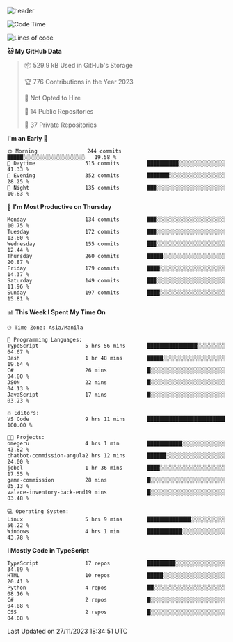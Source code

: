 <!--![header](https://capsule-render.vercel.app/api?type=waving&text=dotRarufu&fontAlign=78&desc=dotrarufu&descAlign=92.5&height=195&theme=tokyonight&animation=fadeIn&fontAlignY=39&descAlignY=49&fontSize=30) -->
![header](https://capsule-render.vercel.app/api?type=waving&desc=dotRarufu&descAlign=50&height=185&theme=tokyonight&animation=fadeIn&descAlignY=39&descSize=15) 
 
<!--
&nbsp;<div align="left">
**🎵 Currently Listening/Last Listened to**
</div>

![Spotify](https://github-spotify-widget-seven.vercel.app/api/spotify?background_color=0d1117&border_color=ffffff)
-->


<!--START_SECTION:waka-->
![Code Time](http://img.shields.io/badge/Code%20Time-70%20hrs%2050%20mins-blue)

![Lines of code](https://img.shields.io/badge/From%20Hello%20World%20I%27ve%20Written-2.4%20million%20lines%20of%20code-blue)

**🐱 My GitHub Data** 

> 📦 529.9 kB Used in GitHub's Storage 
 > 
> 🏆 776 Contributions in the Year 2023
 > 
> 🚫 Not Opted to Hire
 > 
> 📜 14 Public Repositories 
 > 
> 🔑 37 Private Repositories 
 > 
**I'm an Early 🐤** 

```text
🌞 Morning                244 commits         █████░░░░░░░░░░░░░░░░░░░░   19.58 % 
🌆 Daytime                515 commits         ██████████░░░░░░░░░░░░░░░   41.33 % 
🌃 Evening                352 commits         ███████░░░░░░░░░░░░░░░░░░   28.25 % 
🌙 Night                  135 commits         ███░░░░░░░░░░░░░░░░░░░░░░   10.83 % 
```
📅 **I'm Most Productive on Thursday** 

```text
Monday                   134 commits         ███░░░░░░░░░░░░░░░░░░░░░░   10.75 % 
Tuesday                  172 commits         ███░░░░░░░░░░░░░░░░░░░░░░   13.80 % 
Wednesday                155 commits         ███░░░░░░░░░░░░░░░░░░░░░░   12.44 % 
Thursday                 260 commits         █████░░░░░░░░░░░░░░░░░░░░   20.87 % 
Friday                   179 commits         ████░░░░░░░░░░░░░░░░░░░░░   14.37 % 
Saturday                 149 commits         ███░░░░░░░░░░░░░░░░░░░░░░   11.96 % 
Sunday                   197 commits         ████░░░░░░░░░░░░░░░░░░░░░   15.81 % 
```


📊 **This Week I Spent My Time On** 

```text
🕑︎ Time Zone: Asia/Manila

💬 Programming Languages: 
TypeScript               5 hrs 56 mins       ████████████████░░░░░░░░░   64.67 % 
Bash                     1 hr 48 mins        █████░░░░░░░░░░░░░░░░░░░░   19.64 % 
C#                       26 mins             █░░░░░░░░░░░░░░░░░░░░░░░░   04.80 % 
JSON                     22 mins             █░░░░░░░░░░░░░░░░░░░░░░░░   04.13 % 
JavaScript               17 mins             █░░░░░░░░░░░░░░░░░░░░░░░░   03.23 % 

🔥 Editors: 
VS Code                  9 hrs 11 mins       █████████████████████████   100.00 % 

🐱‍💻 Projects: 
omegeru                  4 hrs 1 min         ███████████░░░░░░░░░░░░░░   43.82 % 
chatbot-commission-angula2 hrs 12 mins       ██████░░░░░░░░░░░░░░░░░░░   24.00 % 
jobel                    1 hr 36 mins        ████░░░░░░░░░░░░░░░░░░░░░   17.55 % 
game-commission          28 mins             █░░░░░░░░░░░░░░░░░░░░░░░░   05.13 % 
valace-inventory-back-end19 mins             █░░░░░░░░░░░░░░░░░░░░░░░░   03.48 % 

💻 Operating System: 
Linux                    5 hrs 9 mins        ██████████████░░░░░░░░░░░   56.22 % 
Windows                  4 hrs 1 min         ███████████░░░░░░░░░░░░░░   43.78 % 
```

**I Mostly Code in TypeScript** 

```text
TypeScript               17 repos            █████████░░░░░░░░░░░░░░░░   34.69 % 
HTML                     10 repos            █████░░░░░░░░░░░░░░░░░░░░   20.41 % 
Python                   4 repos             ██░░░░░░░░░░░░░░░░░░░░░░░   08.16 % 
C#                       2 repos             █░░░░░░░░░░░░░░░░░░░░░░░░   04.08 % 
CSS                      2 repos             █░░░░░░░░░░░░░░░░░░░░░░░░   04.08 % 
```




 Last Updated on 27/11/2023 18:34:51 UTC
<!--END_SECTION:waka-->


<!--
**dotRarufu/dotRarufu** is a ✨ _special_ ✨ repository because its `README.md` (this file) appears on your GitHub profile.

Here are some ideas to get you started:

- 🔭 I’m currently working on ...
- 🌱 I’m currently learning ...
- 👯 I’m looking to collaborate on ...
- 🤔 I’m looking for help with ...
- 💬 Ask me about ...
- 📫 How to reach me: ...
- 😄 Pronouns: ...
- ⚡ Fun fact: ...
-->

